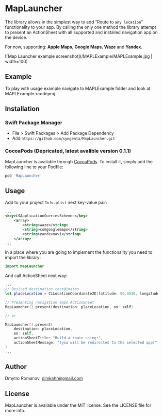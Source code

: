 # MapLauncher

The library allows in the simplest way to add "Route to `any location`" functionality to your app. By calling the only one method the library attempt to present an ActionSheet with all supported and installed navigation app on the device.

For now, supporting: **Apple Maps**, **Google Maps**, **Waze** and **Yandex**.

![Map Launcher example screenshot](/MAPLExample/MAPLExample.jpg | width=100)

## Example

To play with usage example navigate to MAPLExample folder and look at MAPLExample.xcodeproj 

## Installation

### Swift Package Manager

- File > Swift Packages > Add Package Dependency
- Add `https://github.com/syngenta/MapLauncher.git`

### CocoaPods **(Depricated, latest avalible version 0.1.1)**

MapLauncher is available through [CocoaPods](https://cocoapods.org). To install
it, simply add the following line to your Podfile:

```ruby
pod 'MapLauncher'
```


## Usage 

Add to your project `Info.plist` next key-value pair:

```xml
...
<key>LSApplicationQueriesSchemes</key>
	<array>
		<string>waze</string>
		<string>comgooglemaps</string>
		<string>yandexnavi</string>
	</array>
...
```

In a place where you are going to implement the functionality you need to import the library:

```swift
import MapLauncher
```


And call ActionSheet next way:

```swift
...
// Desired destination coordinates
let placeLocation = CLLocationCoordinate2D(latitude: 50.4536, longitude: 30.5164)

// Presenting navigation apps ActionSheet
MapLauncher().present(destination: placeLocation, on: self)

// or 

MapLauncher().present(
	destination: placeLocation, 
	on: self,
    actionSheetTitle: "Build a route using:",
    actionSheetMessage: "(you will be redirected to the selected app)"
)
...
```


## Author

Dmytro Romanov, dimkahr@gmail.com

## License

MapLauncher is available under the MIT license. See the LICENSE file for more info.
